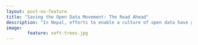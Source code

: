 ```yaml
---
layout: post-no-feature
title: "Saving the Open Data Movement: The Road Ahead"
description: "In Nepal, efforts to enable a culture of open data have gained significant momentum over the last few years, but will we be able fully take advantage of all that is being done?"   
image: 
        feature: soft-trees.jpg
---
```




